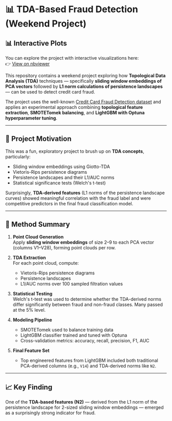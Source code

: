 # 📊 TDA-Based Fraud Detection (Weekend Project)
## 📊 Interactive Plots

You can explore the project with interactive visualizations here:  
👉 [View on nbviewer](https://nbviewer.org/github/brianlivian/CC-Fraud-Detection-Topological-Data-Analysis/blob/main/creditcardfraud.ipynb?flush_cache=true)


This repository contains a weekend project exploring how **Topological Data Analysis (TDA)** techniques — specifically **sliding window embeddings of PCA vectors** followed by **L1 norm calculations of persistence landscapes** — can be used to detect credit card fraud. 

The project uses the well-known [Credit Card Fraud Detection dataset](https://www.kaggle.com/datasets/mlg-ulb/creditcardfraud) and applies an experimental approach combining **topological feature extraction**, **SMOTETomek balancing**, and **LightGBM with Optuna hyperparameter tuning**.

---

## 🧠 Project Motivation

This was a fun, exploratory project to brush up on **TDA concepts**, particularly:
- Sliding window embeddings using Giotto-TDA
- Vietoris-Rips persistence diagrams
- Persistence landscapes and their L1/AUC norms
- Statistical significance tests (Welch's t-test)

Surprisingly, **TDA-derived features** (L1 norms of the persistence landscape curves) showed meaningful correlation with the fraud label and were competitive predictors in the final fraud classification model.

---

## 🔬 Method Summary

1. **Point Cloud Generation**  
   Apply **sliding window embeddings** of size 2–9 to each PCA vector (columns V1–V28), forming point clouds per row.

2. **TDA Extraction**  
   For each point cloud, compute:
   - Vietoris-Rips persistence diagrams
   - Persistence landscapes
   - L1/AUC norms over 100 sampled filtration values

3. **Statistical Testing**  
   Welch's t-test was used to determine whether the TDA-derived norms differ significantly between fraud and non-fraud classes. Many passed at the 5% level.

4. **Modeling Pipeline**
   - SMOTETomek used to balance training data
   - LightGBM classifier trained and tuned with Optuna
   - Cross-validation metrics: accuracy, recall, precision, F1, AUC

5. **Final Feature Set**
   - Top engineered features from LightGBM included both traditional PCA-derived columns (e.g., `V14`) and TDA-derived norms like `N2`.

---

## 📈 Key Finding

One of the **TDA-based features (N2)** — derived from the L1 norm of the persistence landscape for 2-sized sliding window embeddings — emerged as a surprisingly strong indicator for fraud.
